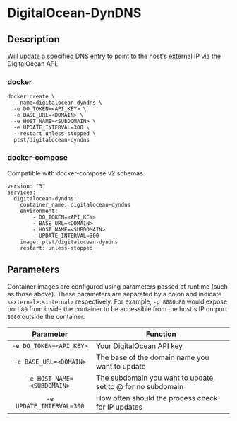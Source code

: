 # DigitalOcean-DynDNS
## Description
Will update a specified DNS entry to point to the host's external IP via the DigitalOcean API.

### docker

```
docker create \
  --name=digitalocean-dyndns \
  -e DO_TOKEN=<API_KEY> \
  -e BASE_URL=<DOMAIN> \
  -e HOST_NAME=<SUBDOMAIN> \
  -e UPDATE_INTERVAL=300 \
  --restart unless-stopped \
  ptst/digitalocean-dyndns
```

### docker-compose

Compatible with docker-compose v2 schemas.

```
version: "3"
services:
  digitalocean-dyndns:
    container_name: digitalocean-dyndns
    environment:
        - DO_TOKEN=<API_KEY>
        - BASE_URL=<DOMAIN>
        - HOST_NAME=<SUBDOMAIN>
        - UPDATE_INTERVAL=300
    image: ptst/digitalocean-dyndns
    restart: unless-stopped
```

## Parameters

Container images are configured using parameters passed at runtime (such as those above). These parameters are separated by a colon and indicate `<external>:<internal>` respectively. For example, `-p 8080:80` would expose port `80` from inside the container to be accessible from the host's IP on port `8080` outside the container.

| Parameter | Function |
| :----: | --- |
| `-e DO_TOKEN=<API_KEY>` | Your DigitalOcean API key |
| `-e BASE_URL=<DOMAIN>` | The base of the domain name you want to update |
| `-e HOST_NAME=<SUBDOMAIN>` | The subdomain you want to update, set to @ for no subdomain |
| `-e UPDATE_INTERVAL=300` | How often should the process check for IP updates |

